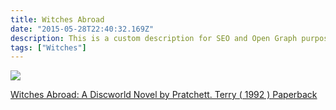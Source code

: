 ```yaml
---
title: Witches Abroad
date: "2015-05-28T22:40:32.169Z"
description: This is a custom description for SEO and Open Graph purposes, rather than the default generated excerpt. Simply add a description field to the frontmatter.
tags: ["Witches"]
---
```


<a target="_blank"  href="https://www.amazon.com/gp/product/B00GOHATHM/ref=as_li_tl?ie=UTF8&camp=1789&creative=9325&creativeASIN=B00GOHATHM&linkCode=as2&tag=onionblossom-20&linkId=9eeaa0ff46b03bbcc61042d2035fb7e4"><img border="0" src="//ws-na.amazon-adsystem.com/widgets/q?_encoding=UTF8&MarketPlace=US&ASIN=B00GOHATHM&ServiceVersion=20070822&ID=AsinImage&WS=1&Format=_SL250_&tag=onionblossom-20" ></a><img src="//ir-na.amazon-adsystem.com/e/ir?t=onionblossom-20&l=am2&o=1&a=B00GOHATHM" width="1" height="1" border="0" alt="" style="border:none !important; margin:0px !important;" />

<a target="_blank" href="https://www.amazon.com/gp/product/B00GOHATHM/ref=as_li_tl?ie=UTF8&camp=1789&creative=9325&creativeASIN=B00GOHATHM&linkCode=as2&tag=onionblossom-20&linkId=015d2c7bf4dd1271aba39cd5bf6d4b7d">Witches Abroad: A Discworld Novel by Pratchett. Terry ( 1992 ) Paperback</a><img src="//ir-na.amazon-adsystem.com/e/ir?t=onionblossom-20&l=am2&o=1&a=B00GOHATHM" width="1" height="1" border="0" alt="" style="border:none !important; margin:0px !important;" />
